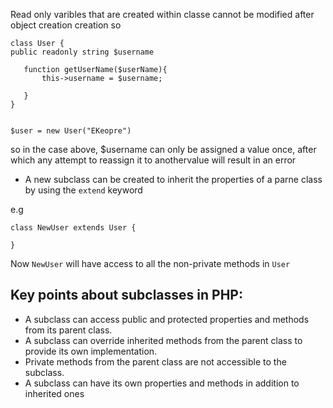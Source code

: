  Read only varibles that are created within classe cannot be modified after object creation creation
so
```
class User {
public readonly string $username

   function getUserName($userName){
       this->username = $username;

   }
}


$user = new User("EKeopre")
```

so in the case above, $username can only be assigned a value once, after which any attempt to reassign it to anothervalue will result in an error

- A new subclass can be created to inherit the properties of a parne class by using the ```extend``` keyword

e.g
```
class NewUser extends User {

}
````

Now `NewUser` will have access to all the non-private methods in `User`


## Key points about subclasses in PHP:

- A subclass can access public and protected properties and methods from its parent class.
- A subclass can override inherited methods from the parent class to provide its own implementation.
- Private methods from the parent class are not accessible to the subclass.
- A subclass can have its own properties and methods in addition to inherited ones


